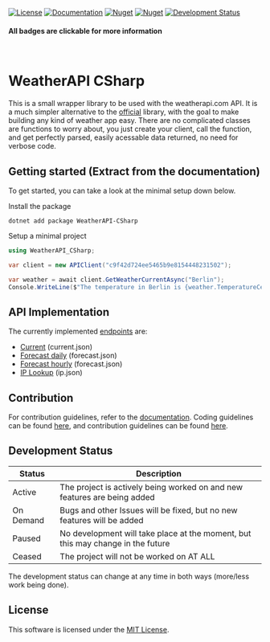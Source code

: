 [![License](https://img.shields.io/badge/license-MIT-limegreen?style=for-the-badge)](./LICENSE.md)
[![Documentation](https://img.shields.io/badge/DOCUMENTATION-blue?style=for-the-badge)](https://drenkmann.github.io/WeatherAPI-CSharp/)
[![Nuget](https://img.shields.io/nuget/v/WeatherAPI-CSharp?label=Version&style=for-the-badge)](https://www.nuget.org/packages/WeatherAPI-CSharp)
[![Nuget](https://img.shields.io/nuget/dt/WeatherAPI-CSharp?style=for-the-badge)](https://www.nuget.org/stats/packages/WeatherAPI-CSharp?groupby=Version)
[![Development Status](https://img.shields.io/badge/DEVELOPMENT-ON_DEMAND-yellow?style=for-the-badge)](#development-status)
#### All badges are clickable for more information
&nbsp;

# WeatherAPI CSharp
This is a small wrapper library to be used with the weatherapi.com API. It is a much simpler alternative to the [official]("https://github.com/weatherapicom/csharp") library, with the goal to make building any kind of weather app easy. There are no complicated classes are functions to worry about, you just create your client, call the function, and get perfectly parsed, easily acessable data returned, no need for verbose code.

## Getting started (Extract from the documentation)
To get started, you can take a look at the minimal setup down below.

Install the package
```shell
dotnet add package WeatherAPI-CSharp
```
Setup a minimal project
```csharp
using WeatherAPI_CSharp;

var client = new APIClient("c9f42d724ee5465b9e8154448231502");

var weather = await client.GetWeatherCurrentAsync("Berlin");
Console.WriteLine($"The temperature in Berlin is {weather.TemperatureCelsius}C at a wind speed of {weather.WindKph}km/h");
```

## API Implementation
The currently implemented [endpoints](https://www.weatherapi.com/docs/) are:
- [Current](https://drenkmann.github.io/WeatherAPI-CSharp/api/WeatherAPI_CSharp.Forecast.html) (current.json)
- [Forecast daily](https://drenkmann.github.io/WeatherAPI-CSharp/api/WeatherAPI_CSharp.ForecastDaily.html) (forecast.json)
- [Forecast hourly](https://drenkmann.github.io/WeatherAPI-CSharp/api/WeatherAPI_CSharp.ForecastHourly.html) (forecast.json)
- [IP Lookup](https://drenkmann.github.io/WeatherAPI-CSharp/api/WeatherAPI_CSharp.LocationData.html) (ip.json)

## Contribution
For contribution guidelines, refer to the [documentation](https://drenkmann.github.io/WeatherAPI-CSharp/).
Coding guidelines can be found [here](https://drenkmann.github.io/WeatherAPI-CSharp/guidelines/codestyle.html), and contribution guidelines can be found [here](https://drenkmann.github.io/WeatherAPI-CSharp/guidelines/contribution.html).

## Development Status
| Status    | Description                                                                     |
| --------- | ------------------------------------------------------------------------------- |
| Active    | The project is actively being worked on and new features are being added        |
| On Demand | Bugs and other Issues will be fixed, but no new features will be added          |
| Paused    | No development will take place at the moment, but this may change in the future |
| Ceased    | The project will not be worked on AT ALL                                        |

The development status can change at any time in both ways (more/less work being done).

## License
This software is licensed under the [MIT License](LICENSE.md).
